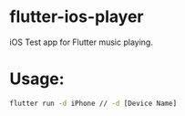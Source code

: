# flutter-ios-player
iOS Test app for Flutter music playing.


# Usage:
```bash
flutter run -d iPhone // -d [Device Name]
```
